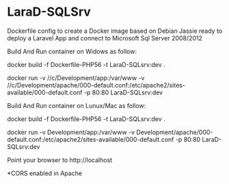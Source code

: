 # LaraD-SQLSrv
Dockerfile config to create a Docker image based on Debian Jassie ready to deploy a Laravel App and connect to Microsoft Sql Server 2008/2012

Build And Run container on Widows as follow:

docker build -f Dockerfile-PHP56 -t LaraD-SQLsrv:dev .

docker run -v //c/Development/app:/var/www -v //c/Development/apache/000-default.conf:/etc/apache2/sites-available/000-default.conf  -p 80:80 LaraD-SQLsrv:dev

Build And Run container on Lunux/Mac as follow:

docker build -f Dockerfile-PHP56 -t LaraD-SQLsrv:dev .

docker run -v Development/app:/var/www -v Development/apache/000-default.conf:/etc/apache2/sites-available/000-default.conf  -p 80:80 LaraD-SQLsrv:dev

Point your browser to http://localhost

*CORS enabled in Apache
